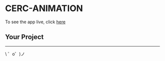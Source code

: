 ﻿CERC-ANIMATION
=================

To see the app live, click [here](https://cerc-animation.glitch.me/)

Your Project
------------

-------------------

\ ゜o゜)ノ

